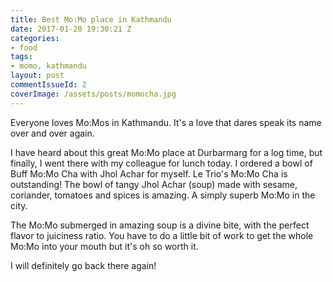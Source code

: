 ```yaml
---
title: Best Mo:Mo place in Kathmandu
date: 2017-01-20 19:30:21 Z
categories:
- food
tags:
- momo, kathmandu
layout: post
commentIssueId: 2
coverImage: /assets/posts/momocha.jpg
---
```


Everyone loves Mo:Mos in Kathmandu. It's a love that dares speak its name over and over again.

I have heard about this great Mo:Mo place at Durbarmarg for a log time, but finally, I went there with my colleague for lunch today. I ordered a bowl of Buff Mo:Mo Cha with Jhol Achar for myself. Le Trio's Mo:Mo Cha is outstanding! The bowl of tangy Jhol Achar (soup) made with sesame, coriander, tomatoes and spices is amazing. A simply superb Mo:Mo in the city.

The Mo:Mo submerged in amazing soup is a divine bite, with the perfect flavor to juiciness ratio. You have to do a little bit of work to get the whole Mo:Mo into your mouth but it's oh so worth it.

I will definitely go back there again!
